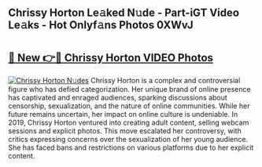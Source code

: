 ## Chrissy Horton Le𝚊ked N𝚞de - Part-iGT Video Le𝚊ks - Hot Onlyf𝚊ns Photos 0XWvJ

# <h2><a href="http://ac30589.deff.icu/?id=Chrissy+Horton">🔗 New 👉🔴 Chrissy Horton VIDEO Photos</a></h2>

[![Chrissy Horton N𝚞des](https://i.imgur.com/rIISA9y.gif)](http://ac30589.deff.icu/?id=Chrissy+Horton)
Chrissy Horton is a complex and controversial figure who has defied categorization. Her unique brand of online presence has captivated and enraged audiences, sparking discussions about censorship, sexualization, and the nature of online communities. While her future remains uncertain, her impact on online culture is undeniable. In 2019, Chrissy Horton ventured into creating adult content, selling webcam sessions and explicit photos. This move escalated her controversy, with critics expressing concerns over the sexualization of her young audience. She has faced bans and restrictions on various platforms due to her explicit content.
